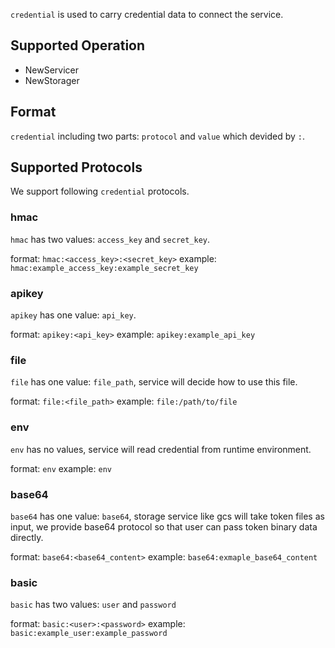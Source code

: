 `credential` is used to carry credential data to connect the service.

## Supported Operation

- NewServicer
- NewStorager

## Format

`credential` including two parts: `protocol` and `value` which devided by `:`.

## Supported Protocols

We support following `credential` protocols.

### hmac

`hmac` has two values: `access_key` and `secret_key`.

format: `hmac:<access_key>:<secret_key>`
example: `hmac:example_access_key:example_secret_key`

### apikey

`apikey` has one value: `api_key`.

format: `apikey:<api_key>`
example: `apikey:example_api_key`

### file

`file` has one value: `file_path`, service will decide how to use this file.

format: `file:<file_path>`
example: `file:/path/to/file`

### env

`env` has no values, service will read credential from runtime environment.

format: `env`
example: `env`

### base64

`base64` has one value: `base64`, storage service like gcs will take token files as input, we provide base64 protocol so that user can pass token binary data directly.

format: `base64:<base64_content>`
example: `base64:exmaple_base64_content`

### basic

`basic` has two values: `user` and `password`

format: `basic:<user>:<password>`
example: `basic:example_user:example_password`
